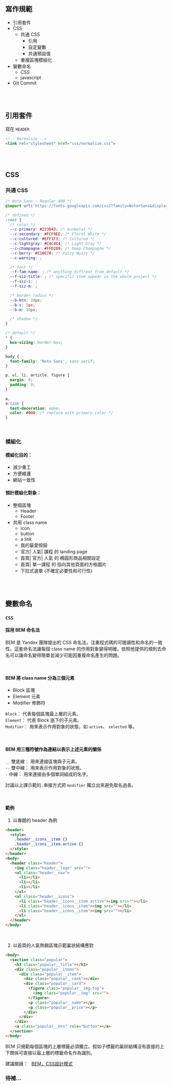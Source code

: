 ## 寫作規範

- 引用套件
- CSS
  - 共通 CSS
    - 引用
    - 自定變數
    - 共通預設值
  - 重複區塊模組化
- 變數命名
  - CSS
  - javascript
- Git Commit

<br>
<br>

## 引用套件

寫在 `HEADER`
```html
<!-- Normalize -->
<link rel="stylesheet" href="css/normalize.css">
```

<br>
<br>

## CSS

### 共通 CSS

```css
/* Noto Sans - Regular 400 */
@import url('https://fonts.googleapis.com/css2?family=Noto+Sans&display=swap');

/* defined */
:root {
  /* color */
  --c-primary: #223843; /* Gunmetal */
  --c-secondary: #FCF9EE; /* Floral White */
  --c-cultured: #EFF1F3; /* Cultured */
  --c-lightgray: #C4C4C4; /* Light Gray */
  --c-champagne: #FFD289; /* Deep Champagne */
  --c-berry: #C16E70; /* Fuzzy Wuzzy */
  --c-warning: ;

  /* font */
  --f-fam-name: ; /* anything diffrent from default */
  --f-siz-title: ; /* specific item appear in the whole project */
  --f-siz-s: ;
  --f-siz-m: ;

  /* border-radius */
  --b-btn: 30px;
  --b-s: 5px;
  --b-m: 10px;

  /* shadow */
}

/* default */
* {
  box-sizing: border-box;
}

body {
  font-family: 'Noto Sans', sans-serif;
}

p, ul, li, article, figure {
  margin: 0;
  padding: 0;
}

a,
a:link {
  text-decoration: none;
  color: #000; /* replace with primary-color */
}
```

<br>

### 模組化
#### 模組化目的：
- 減少重工
- 方便維護
- 網站一致性

#### 預計模組化對象：  
- 整個區塊
  - Header
  - Footer
- 共用 class name
  - icon
  - button
  - a link
  - 我的最愛按鈕
  - 官方| 人氣| 課程 的 landing page
  - 首頁| 官方| 人氣 的 橢圓形商品相關設定
  - 首頁| 單一課程 的 指向其他頁面的方格圖片
  - 下拉式選單 (不確定必要性和可行性)

<br>
<br>

## 變數命名

### **`CSS`**

#### 採用 BEM 命名法  

BEM 是 Yandex 團隊提出的 CSS 命名法，注重程式碼的可閱讀性和命名的一致性。這套命名法讓每個 class name 的作用對象變得明確，依照他提供的規則去命名可以讓命名變得簡單並減少可能因重複命名產生的問題。

<br>

#### BEM 將 class name 分為三個元素

- Block 區塊
- Element 元素
- Modifier 修飾符

`Block`： 代表每個區塊最上層的元素。  
`Element`： 代表 Block 底下的子元素。  
`Modifier`： 用來表示作用對象的狀態，如 `active`、 `selected` 等。

<br>

#### BEM 用三種符號作為連結以表示上述元素的關係

`__` 雙底線： 用來連接區塊與子元素。  
`--` 雙中線： 用來表示作用對象的狀態。  
`-` 中線： 用來連接由多個單詞組成的名字。

討論以上課示範的`.`串接方式把 `modifier` 獨立出來避免取名過長。

<br>


#### 範例

1. 以專題的 header 為例

```html
<header>
  <style>
    .header__icons__item {}
    .header__icons__item.active {}
  </style>
</header>
<body>
  <header class="header">
    <img class="header__logo" src="">
    <ul class="header__nav">
      <li></li>
      <li></li>
      <li></li>
    </ul>
    <ul class="header__icons">
      <li class="header__icons__item active"><img src=""></li>
      <li class="header__icons__item"><img src=""></li>
      <li class="header__icons__item"><img src=""></li>
    </ul>
  </header>
</body>
```

<br>

2. 以首頁的人氣熱銷區塊示範巢狀結構應對

```html
<body>
  <section class="popular">
    <h3 class="popular__title"></h3>
    <div class="popular__items">
      <div class="popular__item">
        <div class="popular__rank"></div>
        <div class="popular__card">
          <figure class="popular__img-top">
            <img class="popular__img" src="">
          </figure>
          <p class="popular__name"></p>
          <p class="popular__price"></p>
        </div>
      </div>
    </div>
    <a class="popular__btn" role="button"></a>
  </section>
</body>
```

BEM 只規範每個區塊的上層標籤必須獨立。假如子標籤的巢狀結構沒有直接的上下關係可直接以最上層的標籤命名作為識別。



建議閱讀：&nbsp;&nbsp;&nbsp;[BEM，CSS設計模式](https://chupainotebook.blogspot.com/2019/05/bemcss.html)

### 待補...
